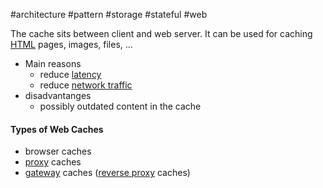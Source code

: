 #architecture #pattern #storage #stateful #web

The cache sits between client and web server. It can be used for caching [HTML](/HTML) pages, images, files, ...

- Main reasons
	- reduce [latency](/latency)
	- reduce [network traffic](/network%20traffic)
- disadvantanges
	- possibly outdated content in the cache

#### Types of Web Caches
- browser caches
- [proxy](/proxy) caches
- [gateway](/gateway) caches ([reverse proxy](/techstack/k8s/reverse%20proxy.md) caches)